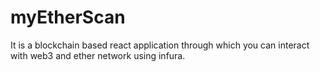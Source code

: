 # myEtherScan
It is a blockchain based react application through which you can interact with web3 and ether network using infura.
